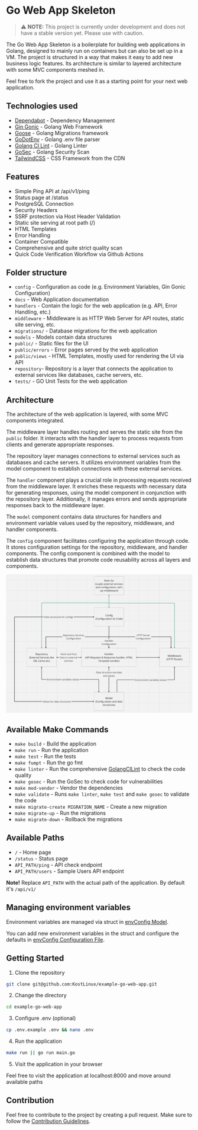 # Go Web App Skeleton

> :warning: **NOTE:** This project is currently under development and does not have a stable version yet. Please use with caution.

The Go Web App Skeleton is a boilerplate for building web applications in Golang, designed to mainly run on containers but can also be set up in a VM. The project is structured in a way that makes it easy to add new business logic features. Its architecture is similar to layered architecture with some MVC components meshed in.


Feel free to fork the project and use it as a starting point for your next web application.

## Technologies used

- [Dependabot](https://github.com/dependabot) - Dependency Management
- [Gin Gonic](https://github.com/gin-gonic/gin) - Golang Web Framework
- [Goose](https://github.com/pressly/goose) - Golang Migrations framework
- [GoDotEnv](https://github.com/joho/godotenv) - Golang .env file parser
- [Golang CI Lint](https://github.com/golangci/golangci-lint) - Golang Linter
- [GoSec](https://github.com/securego/gosec) - Golang Security Scan
- [TailwindCSS](https://tailwindcss.com/docs/installation/play-cdn) - CSS Framework from the CDN

## Features

- Simple Ping API at /api/v1/ping
- Status page at /status
- PostgreSQL Connection
- Security Headers
- SSRF protection via Host Header Validation
- Static site serving at root path (/)
- HTML Templates
- Error Handling
- Container Compatible
- Comprehensive and quite strict quality scan
- Quick Code Verification Workflow via Github Actions

## Folder structure

- `config` - Configuration as code (e.g. Environment Variables, Gin Gonic Configuration)
- `docs` - Web Application documentation
- `handlers` - Contain the logic for the web application (e.g. API, Error Handling, etc.)
- `middleware` - Middleware is as HTTP Web Server for API routes, static site serving, etc. 
- `migrations/` - Database migrations for the web application
- `models` - Models contain data structures
- `public/` - Static files for the UI
- `public/errors` - Error pages served by the web application
- `public/views` - HTML Templates, mostly used for rendering the UI via API
- `repository`- Repository is a layer that connects the application to external services like databases, cache servers, etc.
- `tests/` - GO Unit Tests for the web application

## Architecture

The architecture of the web application is layered, with some MVC components integrated.

The middleware layer handles routing and serves the static site from the `public` folder. It interacts with the handler layer to process requests from clients and generate appropriate responses.

The repository layer manages connections to external services such as databases and cache servers. It utilizes environment variables from the model component to establish connections with these external services.

The `handler` component plays a crucial role in processing requests received from the middleware layer. It enriches these requests with necessary data for generating responses, using the model component in conjunction with the repository layer. Additionally, it manages errors and sends appropriate responses back to the middleware layer.

The `model` component contains data structures for handlers and environment variable values used by the repository, middleware, and handler components.

The `config` component facilitates configuring the application through code. It stores configuration settings for the repository, middleware, and handler components. The config component is combined with the model to establish data structures that promote code reusability across all layers and components.


![Architecture](./docs/assets/architecture.png)

## Available Make Commands

- `make build` - Build the application
- `make run` - Run the application
- `make test` - Run the tests
- `make fumpt` - Run the go fmt
- `make linter` - Run the comprehensive [GolangCILint](.golangci.yml) to check the code quality
- `make gosec` - Run the GoSec to check code for vulnerabilities
- `make mod-vendor` - Vendor the dependencies
- `make validate` - Runs `make linter`, `make test` and `make gosec` to validate the code
- `make migrate-create MIGRATION_NAME` - Create a new migration
- `make migrate-up` - Run the migrations
- `make migrate-down` - Rollback the migrations

## Available Paths

- `/` - Home page
- `/status` - Status page
- `API_PATH/ping` - API check endpoint
- `API_PATH/users` - Sample Users API endpoint

**Note!** Replace `API_PATH` with the actual path of the application. By default it's `/api/v1/`

## Managing environment variables

Environment variables are managed via struct in [envConfig Model](./src/model/envConfig.go). 

You can add new environment variables in the struct and configure the defaults in [envConfig Configuration File](./src/config/envConfig.go).

## Getting Started

1. Clone the repository

```bash
git clone git@github.com:KostLinux/example-go-web-app.git
```

2. Change the directory

```bash
cd example-go-web-app
```

3. Configure .env (optional)

```bash
cp .env.example .env && nano .env
```

4. Run the application

```bash
make run || go run main.go
```

5. Visit the application in your browser

Feel free to visit the application at localhost:8000 and move around available paths

## Contribution

Feel free to contribute to the project by creating a pull request. Make sure to follow the [Contribution Guidelines](https://docs.github.com/en/get-started/exploring-projects-on-github/contributing-to-a-project).